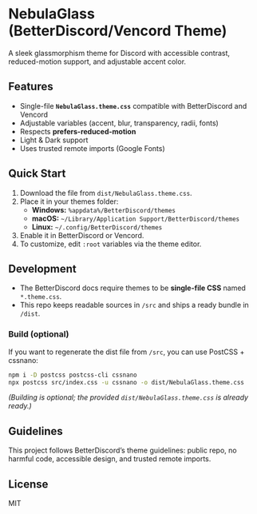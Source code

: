# NebulaGlass (BetterDiscord/Vencord Theme)

A sleek glassmorphism theme for Discord with accessible contrast, reduced-motion support, and adjustable accent color.

## Features
- Single-file **`NebulaGlass.theme.css`** compatible with BetterDiscord and Vencord
- Adjustable variables (accent, blur, transparency, radii, fonts)
- Respects **prefers-reduced-motion**
- Light & Dark support
- Uses trusted remote imports (Google Fonts)

## Quick Start
1. Download the file from `dist/NebulaGlass.theme.css`.
2. Place it in your themes folder:
   - **Windows:** `%appdata%/BetterDiscord/themes`
   - **macOS:** `~/Library/Application Support/BetterDiscord/themes`
   - **Linux:** `~/.config/BetterDiscord/themes`
3. Enable it in BetterDiscord or Vencord.
4. To customize, edit `:root` variables via the theme editor.

## Development
- The BetterDiscord docs require themes to be **single-file CSS** named `*.theme.css`.
- This repo keeps readable sources in `/src` and ships a ready bundle in `/dist`.

### Build (optional)
If you want to regenerate the dist file from `/src`, you can use PostCSS + cssnano:
```bash
npm i -D postcss postcss-cli cssnano
npx postcss src/index.css -u cssnano -o dist/NebulaGlass.theme.css
```
*(Building is optional; the provided `dist/NebulaGlass.theme.css` is already ready.)*

## Guidelines
This project follows BetterDiscord’s theme guidelines: public repo, no harmful code, accessible design, and trusted remote imports.

## License
MIT
